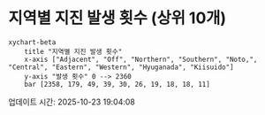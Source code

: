 # 지역별 지진 발생 횟수 (상위 10개)

```mermaid
xychart-beta
    title "지역별 지진 발생 횟수"
    x-axis ["Adjacent", "Off", "Northern", "Southern", "Noto,", "Central", "Eastern", "Western", "Hyuganada", "Kiisuido"]
    y-axis "발생 횟수" 0 --> 2360
    bar [2358, 179, 49, 39, 30, 26, 19, 18, 18, 11]
```

업데이트 시간: 2025-10-23 19:04:08
